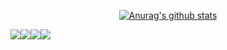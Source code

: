 <div align="center">

[![Anurag's github stats](https://github-readme-stats.vercel.app/api?username=bigpel66)](https://github.com/anuraghazra/github-readme-stats)

</div>

<div style="display:flex" align="center">

<img src="https://hits.seeyoufarm.com/api/count/incr/badge.svg?url=https%3A%2F%2Fgithub.com%2Fbigpel66%2Fhit-counter&count_bg=%2379C83D&title_bg=%23555555&icon=&icon_color=%23E7E7E7&title=hits&edge_flat=false"/>

<img src="http://img.shields.io/badge/-Blog-black?style=flat-square&logo=stackoverflow&link=https://bigpel66.tistory.com/"/>

<img src="https://img.shields.io/badge/-LinkedIn-blue?style=flat-square&logo=Linkedin&logoColor=white&link=https://www.linkedin.com/in/jong-hwan-seo-9296241a3/"/>

<img src="https://img.shields.io/badge/Gmail-d14836?style=flat-square&logo=Gmail&logoColor=white&link=mailto:bigpel66@gmail.com"/>

</div>
